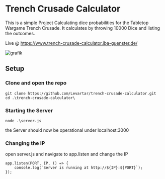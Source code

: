 # Trench Crusade Calculator
This is a simple Project Calculating dice probabilities for the Tabletop Wargame Trench Crusade. It calculates by throwing 10000 Dice and listing the outcomes.

Live @ https://www.trench-crusade-calculator.iba-guenster.de/

![grafik](https://github.com/user-attachments/assets/f544844b-f106-437e-b772-8b945bc58d66)

## Setup
### Clone and open the repo
```
git clone https://github.com/Levartar/trench-crusade-calculator.git
cd .\trench-crusade-calculator\
```
### Starting the Server
```
node .\server.js
```
the Server should now be operational under localhost:3000
### Changing the IP
open server.js and navigate to app.listen and change the IP 
```
app.listen(PORT, IP, () => {
    console.log(`Server is running at http://${IP}:${PORT}`);
});
```
